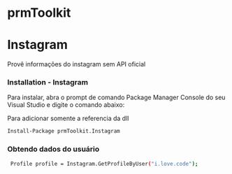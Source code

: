 # prmToolkit
# Instagram
Provê informações do instagram sem API oficial

### Installation - Instagram

Para instalar, abra o prompt de comando Package Manager Console do seu Visual Studio e digite o comando abaixo:

Para adicionar somente a referencia da dll
```sh
Install-Package prmToolkit.Instagram
```

### Obtendo dados do usuário
```sh
 Profile profile = Instagram.GetProfileByUser("i.love.code");

```        



